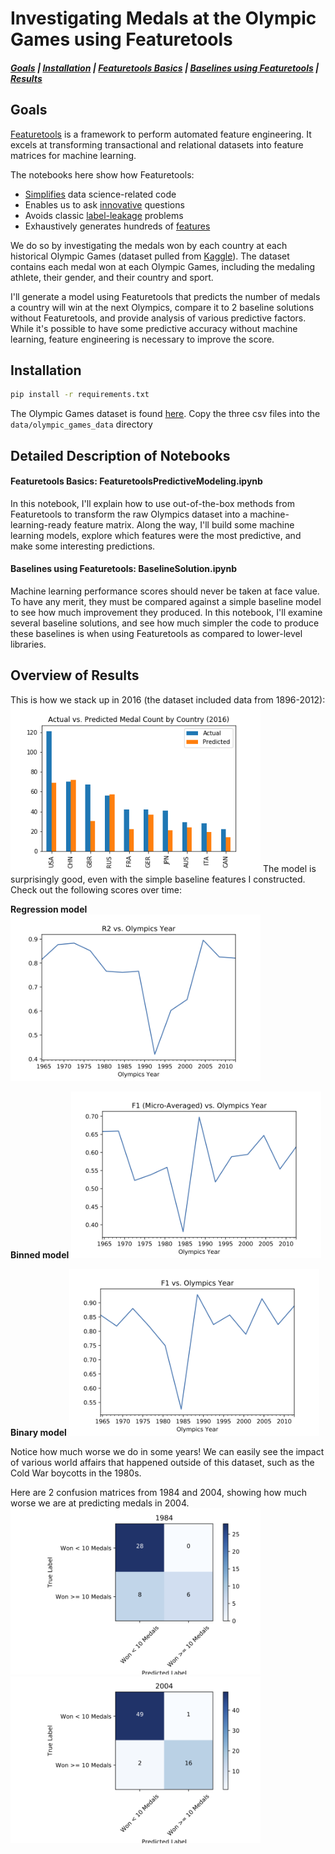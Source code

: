 # Investigating Medals at the Olympic Games using Featuretools
##### [Goals](#goals) | [Installation](#installation) | [Featuretools Basics](#featuretools-basics-featuretoolspredictivemodelingipynb) | [Baselines using Featuretools](#baselines-using-featuretools-baselinesolutionipynb) | [Results](#overview-of-results)

<!--| [Generating Labels](##[Coming soon] Generating Labels (Prediction Engineering))
| [Deeper Exploration](#[Coming soon] Deeper Exploration)
| [Linking Multiple Datasets](#[Coming soon] Linking Multiple Datasets)
| [Performance Evaluation](#[Coming soon] Performance Evaluation)
| [Constrained Feature Exploration](#[Coming soon] Constrained Feature Exploration)
-->

## Goals
[Featuretools](https://www.featuretools.com/) is a framework to perform automated feature engineering. It excels at transforming transactional and relational datasets into feature matrices for machine learning.

The notebooks here show how Featuretools:
 * [Simplifies](BaselineSolution.ipynb) data science-related code
 * Enables us to ask [innovative](FeaturetoolsPredictiveModeling.ipynb) questions 
 * Avoids classic [label-leakage](FeaturetoolsPredictiveModeling.ipynb) problems 
 * Exhaustively generates hundreds of [features](FeaturetoolsPredictiveModeling.ipynb) 

We do so by investigating the medals won by each country at each historical Olympic Games (dataset pulled from [Kaggle](https://www.kaggle.com/the-guardian/olympic-games)). The dataset contains each medal won at each Olympic Games, including the medaling athlete, their gender, and their country and sport. 

I'll generate a model using Featuretools that predicts the number of medals a country will win at the next Olympics, compare it to 2 baseline solutions without Featuretools, and provide analysis of various predictive factors. While it's possible to have some predictive accuracy without machine learning, feature engineering is necessary to improve the score.

## Installation

```sh
pip install -r requirements.txt
```

The Olympic Games dataset is found <a href=https://www.kaggle.com/the-guardian/olympic-games/data>here</a>. Copy the three csv files into the `data/olympic_games_data` directory

<!--Notebooks 4, 5 and 6 will require the following additional datasets:-->

<!-- * <a href=https://www.kaggle.com/worldbank/world-development-indicators>Economic Data</a> -->
<!-- * <a href=https://unstats.un.org/unsd/methodology/m49/overview/>Region Data</a> -->



## Detailed Description of Notebooks

#### Featuretools Basics: FeaturetoolsPredictiveModeling.ipynb

In this notebook, I'll explain how to use out-of-the-box methods from Featuretools to transform the raw Olympics dataset into a machine-learning-ready feature matrix.
Along the way, I'll build some machine learning models, explore which features were the most predictive, and make some interesting predictions.

#### Baselines using Featuretools: BaselineSolution.ipynb

Machine learning performance scores should never be taken at face value.
To have any merit, they must be compared against a simple baseline model to see how much improvement they produced.
In this notebook, I'll examine several baseline solutions, and see how much simpler the code to produce these baselines is when using Featuretools as compared to lower-level libraries.

## Overview of Results
This is how we stack up in 2016 (the dataset included data from 1896-2012):
<img src="images/actual_vs_predicted_2016.png" alt="Actual vs Predicted 2016" width="400"/>
The model is surprisingly good, even with the simple baseline features I constructed. Check out the following scores over time:

**Regression model**
<img src="images/r2.png" alt="R2 Scores" width="400"/>

**Binned model**
<img src="images/f1_micro.png" alt="F1_micro Scores" width="400"/>

**Binary model**
<img src="images/f1.png" alt="F1 Scores" width="400"/>

Notice how much worse we do in some years! We can easily see the impact of various world affairs that happened outside of this dataset, such as the Cold War boycotts in the 1980s.

Here are 2 confusion matrices from 1984 and 2004, showing how much worse we are at predicting medals in 2004.
<img src="images/cm_1984.png" alt="F1 Scores" width="400"/>
<img src="images/cm_2004.png" alt="F1 Scores" width="400"/>

<!--
#### [To Be Released] Generating Labels (Prediction Engineering)

I'll show a way to generate the labels for supervised machine learning we use throughout this demo.
Note that this is a non-trivial problem in general, as we need to scan through the time-varying components of a dataset and choose windows of time in which we compute a function that then determines a label.
This process is called *Prediction Engineering*, and is a core component of the paid platform of Feature Labs (the company I work for that maintains Featuretools). The open-source Featuretools does not come with built-in ways to do prediction engineering.

These labels define our goal, in this case to predict the number of medals a country will win at the next Olympics.
There are many other possible goals we could have had in mind. We could have built models to predict the number of medals an athlete will win over his or her career,
or the location of the next Olympic Games, or the sport with the highest number of competing athletes.
We stick with a single problem, which lends itself to enough complexity to make for an interesting demo. A good way to sharpen your data science skills would be to try out one of these other problems yourself.

#### [Coming soon] Deeper Exploration

Now that we understand the dataset and the basics of Featuretools, we'll take a deeper dive into some more advanced aspects of Featuretools.
Through this process we'll examine where our prediction model breaks down, as well as seek to understand the dataset from a predictive perspective.

#### [Coming soon] Linking Multiple Datasets

Linking several independently-sourced datasets is an interesting component of the data science process that Featuretools can help with.
In this notebook we'll show how to add in economic and region information about each country to our dataset, and easily rerun our pipeline with this new data.

#### [Coming soon] Performance Evaluation

At this point we've seen several different approaches to understanding the data.
In this notebook, we'll examine some unique feature selection techniques that Featuretools makes possible, as well as make some comparisons between many different models by examining their predictive power.

#### [Coming soon] Constrained Feature Exploration

The prediction problem we've defined is fairly easy to solve. What this means is that we can experiment with limited sets of features, which each hold predictive power independently from each other.
Using a limited feature set allows us to make good comparisons between different types of features.
For instance, we'll investigate how using only economic features shows us which economic indicators are most important (at least for determining the outcome of the Olympics) at different times in history.
-->
